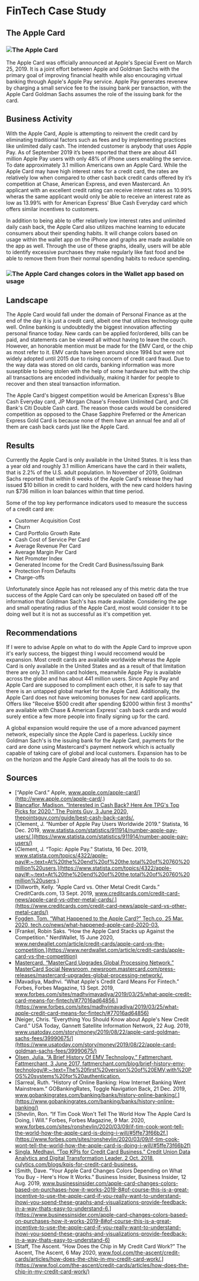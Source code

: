 # FinTech Case Study

## The Apple Card

### ![_The Apple Card_](https://cdn.vox-cdn.com/thumbor/TuWaaZJ2A5tIUyPa3_geyi2Yhbo=/1400x1400/filters:format(png)/cdn.vox-cdn.com/uploads/chorus_asset/file/15988557/Screen_Shot_2019_03_26_at_1.46.09_PM.png)

The Apple Card was officially announced at Apple's Special Event on March 25, 2019. 
It is a joint effort between Apple and Goldman Sachs with the primary goal of improving financial health while also encouraging virtual banking
through Apple's Apple Pay service.
Apple Pay generates revenew by charging a small service fee to the issuing bank per transaction, with the Apple Card Goldman Sachs assumes the
role of the issuing bank for the card.

## Business Activity

With the Apple Card, Apple is attempting to reinvent the credit card by eliminating traditional factors such as fees and by implementing
practices like unlimited daily cash.
The intended customer is anybody that uses Apple Pay. As of September 2019 it’s been reported that there are about 441 million Apple Pay users
with only 48% of iPhone users enabling the service. To date approximately 3.1 million Americans own an Apple Card.
While the Apple Card may have high interest rates for a credit card, the rates are relatively low when compared to other cash back credit
cards offered by it’s competition at Chase, American Express, and even Mastercard.
An applicant with an excellent credit rating can receive interest rates as 10.99% wheras the same applicant would only be able to receive an
interest rate as low as 13.99% with for American Express' Blue Cash Everyday card which offers similar incentives to customers.

In addition to being able to offer relatively low interest rates and unlimited daily cash back, the Apple Card also utilizes machine learning
to educate consumers about their spending habits. It will change colors based on usage within the wallet app on the iPhone and graphs are made
available on the app as well. Through the use of these graphs, ideally, users will be able to identify excessive purchases they make regularly
like fast food and be able to remove them from their normal spending habits to reduce spending.

### ![_The Apple Card changes colors in the Wallet app based on usage_](https://www.apple.com/newsroom/images/product/apple-card/standard/Apple-Card_iPhoneXS-Total-Balance_032519_big.jpg.large.jpg)

## Landscape

The Apple Card would fall under the domain of Personal Finance as at the end of the day it is just a credit card, albeit one that utilizes
technology quite well.
Online banking is undoubtedly the biggest innovation affecting personal finance today. New cards can be applied for/ordered, bills can be paid,
and statements can be viewed all without having to leave the couch. However, an honorable mention must be made for the EMV Card, or the chip as most refer to it.
EMV cards have been around since 1994 but were not widely adopted until 2015 due to rising concern of credit card fraud. Due to the way data was stored
on old cards, banking information was more suseptible to being stolen with the help of some hardware but with the chip all transactions are encoded individually,
making it harder for people to recover and then steal transaction information.

The Apple Card's biggest competition would be American Express's Blue Cash Everyday card, JP Morgan Chase's Freedom Unlimited Card, and Citi Bank's
Citi Double Cash card. The reason those cards would be considered competition as opposed to the Chase Sapphire Preferred or the American Express Gold Card
is because none of them have an annual fee and all of them are cash back cards just like the Apple Card.

## Results

Currently the Apple Card is only available in the United States. It is less than a year old and roughly 3.1 million Americans have the card in their wallets, that
is 2.2% of the U.S. adult population. In November of 2019, Goldman Sachs reported that within 6 weeks of the Apple Card's release they had issued $10 billion
in credit to card holders, with the new card holders having run $736 million in loan balances within that time period.

Some of the top key performance indicators used to measure the success of a credit card are:
* Customer Acquisition Cost
* Churn
* Card Portfolio Growth Rate
* Cash Cost of Service Per Card
* Average Revenue Per Card
* Average Margin Per Card
* Net Promoter Index
* Generated Income for the Credit Card Business/Issuing Bank
* Protection From Defaults
* Charge-offs

Unfortunately since Apple has not released any of this metric data the true success of the Apple Card can only be speculated on based off of the information
that Goldman Sach's has made available. Considering the age and small operating radius of the Apple Card, most would consider it to be doing well but it is not
as successful as it's competition yet.

## Recommendations

If I were to advise Apple on what to do with the Apple Card to improve upon it's early success, the biggest thing I would reccomend would be expansion.
Most credit cards are available worldwide wheras the Apple Card is only available in the United States and as a result of that limitation there are only
3.1 million card holders, meanwhile Apple Pay is available across the globe and has about 441 million users. Since Apple Pay and Apple Card are supposed to 
compliment each other, it is safe to say that there is an untapped global market for the Apple Card.
Additionally, the Apple Card does not have welcoming bonuses for new card applicants. Offers like "Receive $500 credit after spending $2000 within first 3 months"
are available with Chase & American Express' cash back cards and would surely entice a few more people into finally signing up for the card.

A global expansion would require the use of a more advanced payment network, especially since the Apple Card is paperless. Luckily since Goldman Sach's is the issuing
bank for the Apple Card, payments for the card are done using Mastercard's payment network which is actually capable of taking care of global and local customers.
Expansion has to be on the horizon and the Apple Card already has all the tools to do so.

## Sources

* [“Apple Card.” Apple, www.apple.com/apple-card/](http://www.apple.com/apple-card/.)
* [Blancaflor, Madison. “Interested in Cash Back? Here Are TPG's Top Picks for 2020.” The Points Guy, 3 June 2020, thepointsguy.com/guide/best-cash-back-cards/.](https://thepointsguy.com/guide/best-cash-back-cards/)
* [Clement, J. “Number of Apple Pay Users Worldwide 2019.” Statista, 16 Dec. 2019, www.statista.com/statistics/911914/number-apple-pay-users/.](https://www.statista.com/statistics/911914/number-apple-pay-users/)
* [Clement, J. “Topic: Apple Pay.” Statista, 16 Dec. 2019, www.statista.com/topics/4322/apple-pay/#:~:text=At%20the%20end%20of%20the,total%20of%20760%20million%20users.](https://www.statista.com/topics/4322/apple-pay/#:~:text=At%20the%20end%20of%20the,total%20of%20760%20million%20users.)
* [Dillworth, Kelly. “Apple Card vs. Other Metal Credit Cards.” CreditCards.com, 13 Sept. 2019, www.creditcards.com/credit-card-news/apple-card-vs-other-metal-cards/.](https://www.creditcards.com/credit-card-news/apple-card-vs-other-metal-cards/)
* [Fogden, Tom. “What Happened to the Apple Card?” Tech.co, 25 Mar. 2020, tech.co/news/what-happened-apple-card-2020-03.](https://tech.co/news/what-happened-apple-card-2020-03)
* [Frankel, Robin Saks. “How the Apple Card Stacks up Against the Competition.” NerdWallet, 15 June 2020, www.nerdwallet.com/article/credit-cards/apple-card-vs-the-competition.](https://www.nerdwallet.com/article/credit-cards/apple-card-vs-the-competition)
* [Mastercard. “MasterCard Upgrades Global Processing Network.” MasterCard Social Newsroom, newsroom.mastercard.com/press-releases/mastercard-upgrades-global-processing-network/.](https://newsroom.mastercard.com/press-releases/mastercard-upgrades-global-processing-network/)
* [Mavadiya, Madhvi. “What Apple's Credit Card Means For Fintech.” Forbes, Forbes Magazine, 13 Sept. 2019, www.forbes.com/sites/madhvimavadiya/2019/03/25/what-apple-credit-card-means-for-fintech/#77016ad64856.](https://www.forbes.com/sites/madhvimavadiya/2019/03/25/what-apple-credit-card-means-for-fintech/#77016ad64856)
* [Neiger, Chris. “Everything You Should Know about Apple's New Credit Card.” USA Today, Gannett Satellite Information Network, 22 Aug. 2019, www.usatoday.com/story/money/2019/08/22/apple-card-goldman-sachs-fees/39990675/](https://www.usatoday.com/story/money/2019/08/22/apple-card-goldman-sachs-fees/39990675/)
* [Olsen, Julia. “A Brief History Of EMV Technology.” Fattmerchant, Fattmerchant, 3 June 2017, fattmerchant.com/blog/brief-history-emv-technology/#:~:text=The%20first%20version%20of%20EMV,with%20POS%20systems%20for%20authentication.](https://fattmerchant.com/blog/brief-history-emv-technology/#:~:text=The%20first%20version%20of%20EMV,with%20POS%20systems%20for%20authentication.)
* [Sarreal, Ruth. “History of Online Banking: How Internet Banking Went Mainstream.” GOBankingRates, Toggle Navigation Back, 21 Dec. 2019, www.gobankingrates.com/banking/banks/history-online-banking/.](https://www.gobankingrates.com/banking/banks/history-online-banking/)
* [Shevlin, Ron. “If Tim Cook Won't Tell The World How The Apple Card Is Doing, I Will.” Forbes, Forbes Magazine, 9 Mar. 2020, www.forbes.com/sites/ronshevlin/2020/03/09/if-tim-cook-wont-tell-the-world-how-the-apple-card-is-doing-i-will/#5ffe73f66b2f.](https://www.forbes.com/sites/ronshevlin/2020/03/09/if-tim-cook-wont-tell-the-world-how-the-apple-card-is-doing-i-will/#5ffe73f66b2f)
* [Singla, Medhavi. “Top KPIs for Credit Card Business.” Credit Union Data Analytics and Digital Transformation Leader, 2 Oct. 2018, culytics.com/blogs/kpis-for-credit-card-business.](https://culytics.com/blogs/kpis-for-credit-card-business)
* [Smith, Dave. “Your Apple Card Changes Colors Depending on What You Buy - Here's How It Works.” Business Insider, Business Insider, 12 Aug. 2019, www.businessinsider.com/apple-card-changes-colors-based-on-purchases-how-it-works-2019-8#of-course-this-is-a-great-incentive-to-use-the-apple-card-if-you-really-want-to-understand-ihowi-you-spend-these-graphs-and-visualizations-provide-feedback-in-a-way-thats-easy-to-understand-6.](https://www.businessinsider.com/apple-card-changes-colors-based-on-purchases-how-it-works-2019-8#of-course-this-is-a-great-incentive-to-use-the-apple-card-if-you-really-want-to-understand-ihowi-you-spend-these-graphs-and-visualizations-provide-feedback-in-a-way-thats-easy-to-understand-6)
* [Staff, The Ascent. “How Does the Chip in My Credit Card Work?” The Ascent, The Ascent, 6 May 2020, www.fool.com/the-ascent/credit-cards/articles/how-does-the-chip-in-my-credit-card-work/.](https://www.fool.com/the-ascent/credit-cards/articles/how-does-the-chip-in-my-credit-card-work/)

